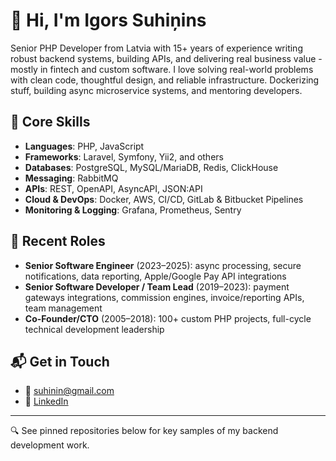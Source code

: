 # 👋 Hi, I'm Igors Suhiņins

Senior PHP Developer from Latvia with 15+ years of experience writing robust backend systems, building APIs, and delivering real business value - mostly in fintech and custom software. I love solving real-world problems with clean code, thoughtful design, and reliable infrastructure. Dockerizing stuff, building async microservice systems, and mentoring developers.

## 🚀 Core Skills

- **Languages**: PHP, JavaScript
- **Frameworks**: Laravel, Symfony, Yii2, and others
- **Databases**: PostgreSQL, MySQL/MariaDB, Redis, ClickHouse
- **Messaging**: RabbitMQ
- **APIs**: REST, OpenAPI, AsyncAPI, JSON:API
- **Cloud & DevOps**: Docker, AWS, CI/CD, GitLab & Bitbucket Pipelines
- **Monitoring & Logging**: Grafana, Prometheus, Sentry

## 👔 Recent Roles

- **Senior Software Engineer** (2023–2025): async processing, secure notifications, data reporting, Apple/Google Pay API integrations
- **Senior Software Developer / Team Lead** (2019–2023): payment gateways integrations, commission engines, invoice/reporting APIs, team management
- **Co-Founder/CTO** (2005–2018): 100+ custom PHP projects, full-cycle technical development leadership

## 📬 Get in Touch

- 📧 suhinin@gmail.com
- 💼 [LinkedIn](https://www.linkedin.com/in/sukhinin)

---

🔍 See pinned repositories below for key samples of my backend development work.
